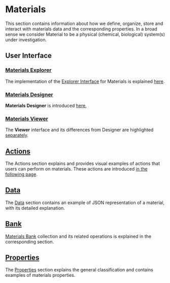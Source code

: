 # Materials

This section contains information about how we define, organize, store and interact with materials data and the corresponding properties. In a broad sense we consider Material to be a physical (chemical, biological) system(s) under investigation.

## User Interface

### [Materials Explorer](ui/explorer.md)

The implementation of the [Explorer Interface](../entities-general/ui/explorer.md) for Materials is explained [here](ui/explorer.md). 

### [Materials Designer](../materials-designer/overview.md)

**Materials Designer** is introduced [here](../materials-designer/overview.md), 

### [Materials Viewer](ui/viewer.md)

The **Viewer** interface and its differences from Designer are highlighted [separately](ui/viewer.md).

## [Actions](actions/overview.md)

The Actions section explains and provides visual examples of actions that users can perform on materials. These actions are introduced [in the following page](actions/overview.md).

## [Data](data.md)

The [Data](data.md) section contains an example of JSON representation of a material, with its detailed explanation.

## [Bank](bank.md)

[Materials Bank](bank.md) collection and its related operations is explained in the corresponding section. 

## [Properties](../properties/overview.md)

The [Properties](../properties/overview.md) section explains the general classification and contains examples of materials properties.
